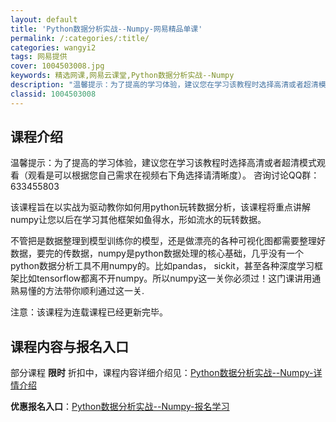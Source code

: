 ```yaml
---
layout: default
title: 'Python数据分析实战--Numpy-网易精品单课'
permalink: /:categories/:title/
categories: wangyi2
tags: 网易提供
cover: 1004503008.jpg
keywords: 精选网课,网易云课堂,Python数据分析实战--Numpy
description: "温馨提示：为了提高的学习体验，建议您在学习该教程时选择高清或者超清模式观看（观看是可以根据您自己需求在视频右下角选择请清晰度）。咨询讨论QQ群：633455803该课程旨在以实战为驱动教你如"
classid: 1004503008
---
```


## 课程介绍

温馨提示：为了提高的学习体验，建议您在学习该教程时选择高清或者超清模式观看（观看是可以根据您自己需求在视频右下角选择请清晰度）。
咨询讨论QQ群：633455803

该课程旨在以实战为驱动教你如何用python玩转数据分析，该课程将重点讲解numpy让您以后在学习其他框架如鱼得水，形如流水的玩转数据。

不管把是数据整理到模型训练你的模型，还是做漂亮的各种可视化图都需要整理好数据，要完的传数据，numpy是python数据处理的核心基础，几乎没有一个python数据分析工具不用numpy的。比如pandas， sickit，甚至各种深度学习框架比如tensorflow都离不开numpy。所以numpy这一关你必须过！这门课讲用通熟易懂的方法带你顺利通过这一关.

注意：该课程为连载课程已经更新完毕。

## 课程内容与报名入口

部分课程 **限时** 折扣中，课程内容详细介绍见：[Python数据分析实战--Numpy-详情介绍](https://study.163.com/course/introduction/1004503008.htm?share=1&shareId=1025206652&utm_campaign=share&utm_medium=iphoneShare&utm_source=&utm_u=1025206652)

**优惠报名入口**：[Python数据分析实战--Numpy-报名学习](https://study.163.com/course/introduction/1004503008.htm?share=1&shareId=1025206652&utm_campaign=share&utm_medium=iphoneShare&utm_source=&utm_u=1025206652)


